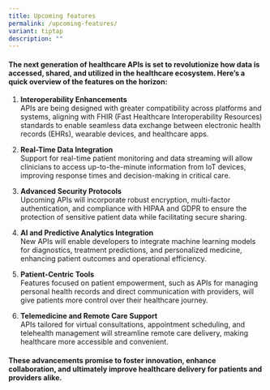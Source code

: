 ```yaml
---
title: Upcoming features
permalink: /upcoming-features/
variant: tiptap
description: ""
---
```

<h4>The next generation of healthcare APIs is set to revolutionize how data is accessed, shared, and utilized in the healthcare ecosystem. Here’s a quick overview of the features on the horizon:</h4>
<ol data-tight="true" class="tight">
<li>
<p><strong>Interoperability Enhancements</strong>
<br>APIs are being designed with greater compatibility across platforms and
systems, aligning with FHIR (Fast Healthcare Interoperability Resources)
standards to enable seamless data exchange between electronic health records
(EHRs), wearable devices, and healthcare apps.</p>
</li>
<li>
<p><strong>Real-Time Data Integration</strong>
<br>Support for real-time patient monitoring and data streaming will allow
clinicians to access up-to-the-minute information from IoT devices, improving
response times and decision-making in critical care.</p>
</li>
<li>
<p><strong>Advanced Security Protocols</strong>
<br>Upcoming APIs will incorporate robust encryption, multi-factor authentication,
and compliance with HIPAA and GDPR to ensure the protection of sensitive
patient data while facilitating secure sharing.</p>
</li>
<li>
<p><strong>AI and Predictive Analytics Integration</strong>
<br>New APIs will enable developers to integrate machine learning models for
diagnostics, treatment predictions, and personalized medicine, enhancing
patient outcomes and operational efficiency.</p>
</li>
<li>
<p><strong>Patient-Centric Tools</strong>
<br>Features focused on patient empowerment, such as APIs for managing personal
health records and direct communication with providers, will give patients
more control over their healthcare journey.</p>
</li>
<li>
<p><strong>Telemedicine and Remote Care Support</strong>
<br>APIs tailored for virtual consultations, appointment scheduling, and telehealth
management will streamline remote care delivery, making healthcare more
accessible and convenient.</p>
</li>
</ol>
<h4>These advancements promise to foster innovation, enhance collaboration, and ultimately improve healthcare delivery for patients and providers alike.</h4>
<p></p>